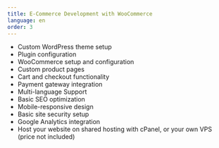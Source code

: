 ```yaml
---
title: E-Commerce Development with WooCommerce
language: en
order: 3
---
```


- Custom WordPress theme setup
- Plugin configuration
- WooCommerce setup and configuration
- Custom product pages
- Cart and checkout functionality
- Payment gateway integration
- Multi-language Support
- Basic SEO optimization
- Mobile-responsive design
- Basic site security setup
- Google Analytics integration
- Host your website on shared hosting with cPanel, or your own VPS (price not included)
